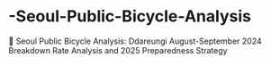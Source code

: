 # -Seoul-Public-Bicycle-Analysis
🚴 Seoul Public Bicycle Analysis: Ddareungi August-September 2024 Breakdown Rate Analysis and 2025 Preparedness Strategy
